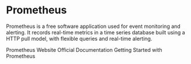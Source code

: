 # Prometheus

Prometheus is a free software application used for event monitoring and alerting. It records real-time metrics in a time series database built using a HTTP pull model, with flexible queries and real-time alerting.

<BadgeLink badgeText='Official Website' colorScheme='blue' href='https://prometheus.io/'>Prometheus Website</BadgeLink>
<BadgeLink badgeText='Official Documentation' colorScheme='blue' href='https://prometheus.io/docs/introduction/overview/'>Official Documentation</BadgeLink>
<BadgeLink badgeText='Getting Started Guide' colorScheme='blue' href='https://prometheus.io/docs/tutorials/getting_started/'>Getting Started with Prometheus</BadgeLink>
